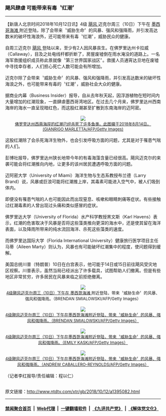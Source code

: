 ### 飓风肆虐 可能带来有毒〝红潮〞
------------------------

<div class="wysiwyg">
 【新唐人北京时间2018年10月12日讯】4级
 <a href="http://www.ntdtv.com/xtr/gb/articlelistbytag_飓风.html" target="_blank">
  飓风
 </a>
 迈克尔周三（10日）下午在
 <a href="http://www.ntdtv.com/xtr/gb/articlelistbytag_墨西哥海滩.html" target="_blank">
  墨西哥海滩
 </a>
 附近登陆，除了会带来〝威胁生命〞的风暴、强风和强降雨，并引发高达数米的破坏性海浪外，还可能带来有毒〝红潮〞，威胁民众的健康。
 <br/>
 <br/>
 自周三迈克尔
 <a href="http://www.ntdtv.com/xtr/gb/articlelistbytag_飓风.html" target="_blank">
  飓风
 </a>
 登陆以来，至少有2人因风暴丧生。在佛罗里达州卡拉威（Callaway），目及之处电线杆都折断了，房屋废墟倒在雨水淹没的道路上。一名海军救援组织成员称此景就像〝第三世界国家战区〞。救援人员通宵达旦地在废墟中寻找幸存者，人们担心死亡人数可能会有所增加。
 <br/>
 <br/>
 迈克尔除了会带来〝威胁生命〞的风暴、强风和强降雨，并引发高达数米的破坏性海浪之外，也可能带来有毒的〝红潮〞，威胁社会大众的健康。
 <br/>
 <br/>
 据商业内幕（Business Insider）报导，自从去年秋天起，因浮游植物在短时间内大量增加的红潮现象，一直肆虐墨西哥湾地区。在过去几个月来，佛罗里达州西南海岸的海水一直呈现暗红色，而这股红潮甚至扩散到东南海岸的迈阿密。
 <br/>
 <br/>
 <center>
  <a href="http://imgs.ntdtv.com/pic/2018/10-12/p9077081a92421160.jpg" target="_blank">
   <img border="0" src="http://imgs.ntdtv.com/pic/2018/10-12/p9077081a92421160-ss.jpg"/>
   <br/>
   <font size="-1">
    佛罗里达州西南海岸的红潮已经杀死了许多鱼类。此图摄于2018年8月14日。(GIANRIGO MARLETTA/AFP/Getty Images)
   </font>
  </a>
 </center>
 <br/>
 这股红潮除了会杀死海洋生物外，也会引发呼吸方面的问题，尤其是对于罹患气喘的人们。
 <br/>
 <br/>
 彭博社报导，佛罗里达州狭长地带今年的有毒海藻含量已经很高。飓风迈克尔的来袭可能会将红潮推向内地，让更多的该州居民遭遇呼吸方面的问题。
 <br/>
 <br/>
 迈阿密大学（University of Miami）海洋生物与生态系教授布兰德（Larry Brand）说，风暴或巨浪可能将红潮推上岸，其毒素可能进入空气中，被人们吸到体内。
 <br/>
 <br/>
 即便没有罹患气喘的人也可能因此而出现窒息、咳嗽和眼睛刺痛等症状。有些接触过红潮毒素的人曾出现过头痛和类似感冒的症状。
 <br/>
 <br/>
 佛罗里达大学（University of Florida）水产科学教授黑文斯（Karl Havens）表示，红潮的危害取决于风暴是否将这些藻类推向更深的海水中，还是使其留在海洋表面，以及降雨所带来的纯水流回海洋、杀死这些藻类的速度。
 <br/>
 <br/>
 而佛罗里达国际大学（Florida International University）健康旅行医学项目主任马蒂（Aileen Marty）则认为，风暴也有可能破坏红潮集中的程度，使问题得到缓解。
 <br/>
 <br/>
 美国总统川普（特朗普）10日在白宫表示，他可能于14日或15日前往飓风受灾地区视察。川普表示，虽然当局已经派出了许多载具，试图帮助人们撤离。但是有些地区非常贫穷，许多居民在风暴来临之前拒绝撤离。
 <br/>
 <br/>
 <center>
  <a href="http://imgs.ntdtv.com/pic/2018/10-12/p9077071a927206873.jpg" target="_blank">
   <img border="0" src="http://imgs.ntdtv.com/pic/2018/10-12/p9077071a927206873-ss.jpg"/>
   <br/>
   <font size="-1">
    4级飓风迈克尔周三（10日）下午在
    <a href="http://www.ntdtv.com/xtr/gb/articlelistbytag_墨西哥海滩.html" target="_blank">
     墨西哥海滩
    </a>
    附近登陆，带来〝威胁生命〞的风暴、强风和强降雨。（BRENDAN SMIALOWSKI/AFP/Getty Images）
   </font>
  </a>
  <br/>
  <br/>
  <a href="http://imgs.ntdtv.com/pic/2018/10-12/p9077072a723846255.jpg" target="_blank">
   <img border="0" src="http://imgs.ntdtv.com/pic/2018/10-12/p9077072a723846255-ss.jpg"/>
   <br/>
   <font size="-1">
    4级飓风迈克尔周三（10日）下午在墨西哥海滩附近登陆，带来〝威胁生命〞的风暴、强风和强降雨。（BRENDAN SMIALOWSKI/AFP/Getty Images）
   </font>
  </a>
  <br/>
  <br/>
  <a href="http://imgs.ntdtv.com/pic/2018/10-12/p9077073a828492306.jpg" target="_blank">
   <img border="0" src="http://imgs.ntdtv.com/pic/2018/10-12/p9077073a828492306-ss.jpg"/>
   <br/>
   <font size="-1">
    4级飓风迈克尔周三（10日）下午在墨西哥海滩附近登陆，带来〝威胁生命〞的风暴、强风和强降雨。（EMILY KASK/AFP/Getty Images）
   </font>
  </a>
  <br/>
  <br/>
  <a href="http://imgs.ntdtv.com/pic/2018/10-12/p9077074a358546169.jpg" target="_blank">
   <img border="0" src="http://imgs.ntdtv.com/pic/2018/10-12/p9077074a358546169-ss.jpg"/>
   <br/>
   <font size="-1">
    4级飓风迈克尔周三（10日）下午在墨西哥海滩附近登陆，带来〝威胁生命〞的风暴、强风和强降雨。（ANDREW CABALLERO-REYNOLDS/AFP/Getty Images）
   </font>
  </a>
 </center>
 <br/>
 （记者李红报导/责任编辑：程以仁）
</div>

<br/>原文链接：http://www.ntdtv.com/xtr/gb/2018/10/12/a1395082.html


------------------------
#### [禁闻聚合首页](https://github.com/gfw-breaker/banned-news/blob/master/README.md) &nbsp;|&nbsp; [Web代理](https://github.com/gfw-breaker/open-proxy/blob/master/README.md) &nbsp;|&nbsp; [一键翻墙软件](https://github.com/gfw-breaker/nogfw/blob/master/README.md) &nbsp;|&nbsp; [《九评共产党》](https://github.com/gfw-breaker/9ping.md/blob/master/README.md#九评之一评共产党是什么) &nbsp;|&nbsp; [《解体党文化》](https://github.com/gfw-breaker/jtdwh.md/blob/master/README.md#绪论)